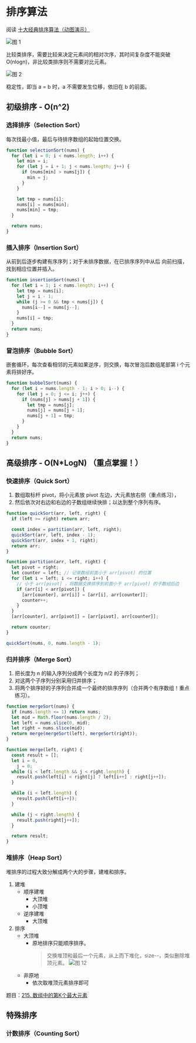 # 排序算法

阅读 [十大经典排序算法（动图演示）](https://www.cnblogs.com/onepixel/p/7674659.html)

![图 1](images/d5451ccacea32103226663f2abc091cf9f8e05439900edc97a2fe2c2d63158b6.png)

比较类排序，需要比较来决定元素间的相对次序，其时间复杂度不能突破 O(nlogn)，非比较类排序则不需要对比元素。

![图 2](images/8be8cb350a5915c60ef8ffd52ff5495a7e513bf7cffb8143cce961bb323cb3b7.png)

稳定性，即当 a = b 时，a 不需要发生位移，依旧在 b 的前面。

## 初级排序 - O(n^2)

### 选择排序（Selection Sort）

每次找最小值，最后与待排序数组的起始位置交换。

```js
function selectionSort(nums) {
  for (let i = 0; i < nums.length; i++) {
    let min = i;
    for (let j = i + 1; j < nums.length; j++) {
      if (nums[min] > nums[j]) {
        min = j;
      }
    }

    let tmp = nums[i];
    nums[i] = nums[min];
    nums[min] = tmp;
  }

  return nums;
}
```

### 插入排序（Insertion Sort）

从前到后逐步构建有序序列；对于未排序数据，在已排序序列中从后
向前扫描，找到相应位置并插入。

```js
function insertionSort(nums) {
  for (let i = 1; i < nums.length; i++) {
    let tmp = nums[i];
    let j = i - 1;
    while (j >= 0 && tmp < nums[j]) {
      nums[i--] = nums[j--];
    }
    nums[i] = tmp;
  }
  return nums;
}
```

### 冒泡排序（Bubble Sort）

嵌套循环，每次查看相邻的元素如果逆序，则交换，每次冒泡后数组尾部第 i 个元素将排好序。

```js
function bubbelSort(nums) {
  for (let i = nums.length - 1; i > 0; i--) {
    for (let j = 0; j <= i; j++) {
      if (nums[j] > nums[j + 1]) {
        let tmp = nums[j];
        nums[j] = nums[j + 1];
        nums[j + 1] = tmp;
      }
    }
  }
  return nums;
}
```

## 高级排序 - O(N\*LogN) （重点掌握！）

### 快速排序（Quick Sort）

1. 数组取标杆 pivot，将小元素放 pivot 左边，大元素放右侧（重点练习），
2. 然后依次对右边和右边的子数组继续快排；以达到整个序列有序。

```js
function quickSort(arr, left, right) {
  if (left >= right) return arr;

  const index = partition(arr, left, right);
  quickSort(arr, left, index - 1);
  quickSort(arr, index + 1, right);
  return arr;
}

function partition(arr, left, right) {
  let pivot = right;
  let counter = left; // 记录数组前面小于 arr[pivot] 的位置
  for (let i = left; i <= right; i++) {
    // 小于 arr[pivot] ，将数据交换排序到前面小于 arr[pivot] 的子数组后边
    if (arr[i] < arr[pivot]) {
      [arr[counter], arr[i]] = [arr[i], arr[counter]];
      counter++;
    }
  }
  [arr[counter], arr[pivot]] = [arr[pivot], arr[counter]];

  return counter;
}

quickSort(nums, 0, nums.length - 1);
```

### 归并排序（Merge Sort）

1. 把长度为 n 的输入序列分成两个长度为 n/2 的子序列；
2. 对这两个子序列分别采用归并排序；
3. 将两个排序好的子序列合并成一个最终的排序序列（合并两个有序数组！重点练习）。

```js
function mergeSort(nums) {
  if (nums.length <= 1) return nums;
  let mid = Math.floor(nums.length / 2);
  let left = nums.slice(0, mid);
  let right = nums.slice(mid);
  return merge(mergeSort(left), mergeSort(right));
}

function merge(left, right) {
  const result = [];
  let i = 0,
    j = 0;
  while (i < left.length && j < right.length) {
    result.push(left[i] < right[j] ? left[i++] : right[j++]);
  }

  while (i < left.length) {
    result.push(left[i++]);
  }

  while (j < right.length) {
    result.push(right[j++]);
  }

  return result;
}
```

### 堆排序（Heap Sort）

堆排序的过程大致分解成两个大的步骤，建堆和排序。

1. 建堆
   - 顺序建堆
     - 大顶堆
     - 小顶堆
   - 逆序建堆
     - 大顶堆
2. 排序
   - 大顶堆
     - 原地排序只能顺序排序。
       > 交换堆顶和最后一个元素，从上而下堆化，size--，类似删除堆顶元素。
       > ![图 12](./images/7801d0841324ff3fcd9f576a39418845c8d9ab57c3d4ab275e1de5575d8f6c07.png)
   - 非原地
     - 依次取堆顶元素排序即可

题目：[215. 数组中的第K个最大元素](https://leetcode-cn.com/problems/kth-largest-element-in-an-array/)

## 特殊排序

### 计数排序（Counting Sort）
